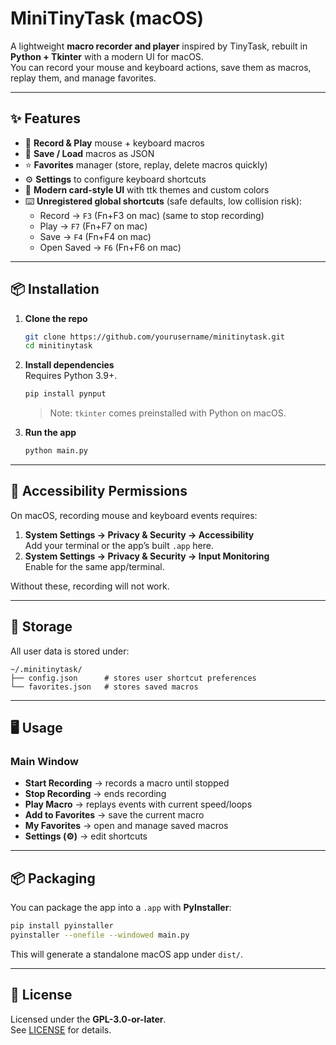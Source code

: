 # MiniTinyTask (macOS)

A lightweight **macro recorder and player** inspired by TinyTask, rebuilt in **Python + Tkinter** with a modern UI for macOS.  
You can record your mouse and keyboard actions, save them as macros, replay them, and manage favorites.

---

## ✨ Features

- 🎥 **Record & Play** mouse + keyboard macros  
- 💾 **Save / Load** macros as JSON  
- ⭐ **Favorites** manager (store, replay, delete macros quickly)  
- ⚙️ **Settings** to configure keyboard shortcuts  
- 🎨 **Modern card-style UI** with ttk themes and custom colors  
- ⌨️ **Unregistered global shortcuts** (safe defaults, low collision risk):  
  - Record       → `F3` (Fn+F3 on mac) (same to stop recording) 
  - Play         → `F7` (Fn+F7 on mac)  
  - Save         → `F4` (Fn+F4 on mac) 
  - Open Saved   → `F6` (Fn+F6 on mac) 

---

## 📦 Installation

1. **Clone the repo**
   ```bash
   git clone https://github.com/yourusername/minitinytask.git
   cd minitinytask
   ```

2. **Install dependencies**  
   Requires Python 3.9+.
   ```bash
   pip install pynput
   ```

   > Note: `tkinter` comes preinstalled with Python on macOS.

3. **Run the app**
   ```bash
   python main.py
   ```

---

## 🔑 Accessibility Permissions

On macOS, recording mouse and keyboard events requires:

1. **System Settings → Privacy & Security → Accessibility**  
   Add your terminal or the app’s built `.app` here.  
2. **System Settings → Privacy & Security → Input Monitoring**  
   Enable for the same app/terminal.  

Without these, recording will not work.

---

## 📁 Storage

All user data is stored under:

```
~/.minitinytask/
├── config.json      # stores user shortcut preferences
└── favorites.json   # stores saved macros
```

---

## 🖥️ Usage

### Main Window

- **Start Recording** → records a macro until stopped  
- **Stop Recording** → ends recording  
- **Play Macro** → replays events with current speed/loops  
- **Add to Favorites** → save the current macro  
- **My Favorites** → open and manage saved macros  
- **Settings (⚙️)** → edit shortcuts  

---

## 📦 Packaging

You can package the app into a `.app` with **PyInstaller**:

```bash
pip install pyinstaller
pyinstaller --onefile --windowed main.py
```

This will generate a standalone macOS app under `dist/`.

---

## 📜 License

Licensed under the **GPL-3.0-or-later**.  
See [LICENSE](LICENSE) for details.

